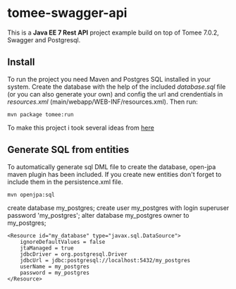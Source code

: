 # tomee-swagger-api

This is a **Java EE 7 Rest API** project example build on top of Tomee 7.0.2, Swagger and Postgresql.

## Install

To run the project you need Maven and Postgres SQL installed in your system. Create the database with the help of the included *database.sql* file (or you can also generate your own) and config the url and crendentials in *resources.xml* (main/webapp/WEB-INF/resources.xml). Then run:

```
mvn package tomee:run
```

To make this project i took several ideas from [here](https://github.com/rmannibucau/swagger-in-tomee)

## Generate SQL from entities

To automatically generate sql DML file to create the database, open-jpa maven plugin has been included. If you create new entities don't forget to include them in the persistence.xml file.

```
mvn openjpa:sql
```

create database my_postgres;
create user my_postgres with login superuser password 'my_postgres';
alter database my_postgres owner to my_postgres;

    <Resource id="my_database" type="javax.sql.DataSource">
		ignoreDefaultValues = false
		jtaManaged = true
		jdbcDriver = org.postgresql.Driver
		jdbcUrl = jdbc:postgresql://localhost:5432/my_postgres
		userName = my_postgres
		password = my_postgres
	</Resource>